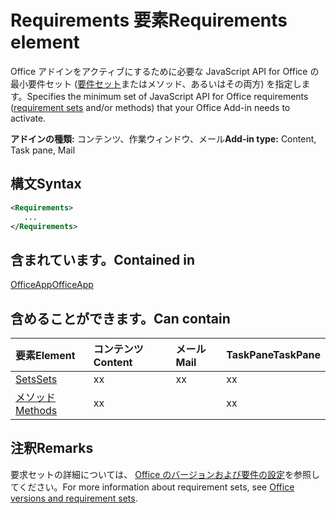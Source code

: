 # <a name="requirements-element"></a><span data-ttu-id="0319f-101">Requirements 要素</span><span class="sxs-lookup"><span data-stu-id="0319f-101">Requirements element</span></span>

<span data-ttu-id="0319f-102">Office アドインをアクティブにするために必要な JavaScript API for Office の最小要件セット ([要件セット](https://docs.microsoft.com/office/dev/add-ins/develop/office-versions-and-requirement-sets#specify-office-hosts-and-requirement-sets)またはメソッド、あるいはその両方) を指定します。</span><span class="sxs-lookup"><span data-stu-id="0319f-102">Specifies the minimum set of JavaScript API for Office requirements ([requirement sets](https://docs.microsoft.com/office/dev/add-ins/develop/office-versions-and-requirement-sets#specify-office-hosts-and-requirement-sets) and/or methods) that your Office Add-in needs to activate.</span></span>

<span data-ttu-id="0319f-103">**アドインの種類:** コンテンツ、作業ウィンドウ、メール</span><span class="sxs-lookup"><span data-stu-id="0319f-103">**Add-in type:** Content, Task pane, Mail</span></span>

## <a name="syntax"></a><span data-ttu-id="0319f-104">構文</span><span class="sxs-lookup"><span data-stu-id="0319f-104">Syntax</span></span>

```XML
<Requirements>
   ...
</Requirements>
```

## <a name="contained-in"></a><span data-ttu-id="0319f-105">含まれています。</span><span class="sxs-lookup"><span data-stu-id="0319f-105">Contained in</span></span>

[<span data-ttu-id="0319f-106">OfficeApp</span><span class="sxs-lookup"><span data-stu-id="0319f-106">OfficeApp</span></span>](officeapp.md)

## <a name="can-contain"></a><span data-ttu-id="0319f-107">含めることができます。</span><span class="sxs-lookup"><span data-stu-id="0319f-107">Can contain</span></span>

|<span data-ttu-id="0319f-108">**要素**</span><span class="sxs-lookup"><span data-stu-id="0319f-108">**Element**</span></span>|<span data-ttu-id="0319f-109">**コンテンツ**</span><span class="sxs-lookup"><span data-stu-id="0319f-109">**Content**</span></span>|<span data-ttu-id="0319f-110">**メール**</span><span class="sxs-lookup"><span data-stu-id="0319f-110">**Mail**</span></span>|<span data-ttu-id="0319f-111">**TaskPane**</span><span class="sxs-lookup"><span data-stu-id="0319f-111">**TaskPane**</span></span>|
|:-----|:-----|:-----|:-----|
|[<span data-ttu-id="0319f-112">Sets</span><span class="sxs-lookup"><span data-stu-id="0319f-112">Sets</span></span>](sets.md)|<span data-ttu-id="0319f-113">x</span><span class="sxs-lookup"><span data-stu-id="0319f-113">x</span></span>|<span data-ttu-id="0319f-114">x</span><span class="sxs-lookup"><span data-stu-id="0319f-114">x</span></span>|<span data-ttu-id="0319f-115">x</span><span class="sxs-lookup"><span data-stu-id="0319f-115">x</span></span>|
|[<span data-ttu-id="0319f-116">メソッド</span><span class="sxs-lookup"><span data-stu-id="0319f-116">Methods</span></span>](methods.md)|<span data-ttu-id="0319f-117">x</span><span class="sxs-lookup"><span data-stu-id="0319f-117">x</span></span>||<span data-ttu-id="0319f-118">x</span><span class="sxs-lookup"><span data-stu-id="0319f-118">x</span></span>|

## <a name="remarks"></a><span data-ttu-id="0319f-119">注釈</span><span class="sxs-lookup"><span data-stu-id="0319f-119">Remarks</span></span>

<span data-ttu-id="0319f-120">要求セットの詳細については、 [Office のバージョンおよび要件の設定](https://docs.microsoft.com/office/dev/add-ins/develop/office-versions-and-requirement-sets)を参照してください。</span><span class="sxs-lookup"><span data-stu-id="0319f-120">For more information about requirement sets, see [Office versions and requirement sets](https://docs.microsoft.com/office/dev/add-ins/develop/office-versions-and-requirement-sets).</span></span>

